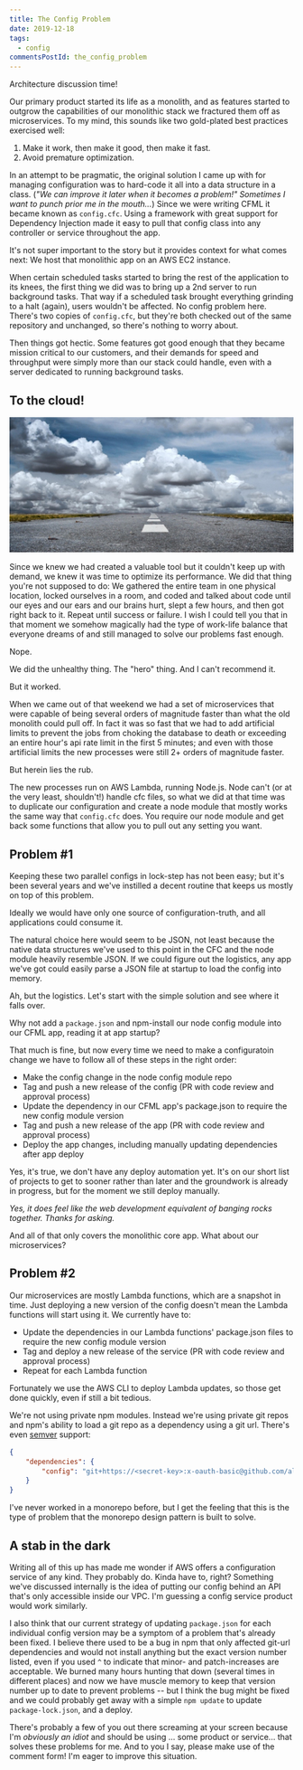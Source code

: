 ```yaml
---
title: The Config Problem
date: 2019-12-18
tags:
  - config
commentsPostId: the_config_problem
---
```


Architecture discussion time!

Our primary product started its life as a monolith, and as features started to outgrow the capabilities of our monolithic stack we fractured them off as microservices. To my mind, this sounds like two gold-plated best practices exercised well:

1. Make it work, then make it good, then make it fast.
1. Avoid premature optimization.

In an attempt to be pragmatic, the original solution I came up with for managing configuration was to hard-code it all into a data structure in a class. (_"We can improve it later when it becomes a problem!" Sometimes I want to punch prior me in the mouth..._) Since we were writing CFML it became known as `config.cfc`. Using a framework with great support for Dependency Injection made it easy to pull that config class into any controller or service throughout the app.

It's not super important to the story but it provides context for what comes next: We host that monolithic app on an AWS EC2 instance.

When certain scheduled tasks started to bring the rest of the application to its knees, the first thing we did was to bring up a 2nd server to run background tasks. That way if a scheduled task brought everything grinding to a halt (again), users wouldn't be affected. No config problem here. There's two copies of `config.cfc`, but they're both checked out of the same repository and unchanged, so there's nothing to worry about.

Then things got hectic. Some features got good enough that they became mission critical to our customers, and their demands for speed and throughput were simply more than our stack could handle, even with a server dedicated to running background tasks.

## To the cloud!

![To the cloud!](/img/2019/to-the-cloud.jpg)

Since we knew we had created a valuable tool but it couldn't keep up with demand, we knew it was time to optimize its performance. We did that thing you're not supposed to do: We gathered the entire team in one physical location, locked ourselves in a room, and coded and talked about code until our eyes and our ears and our brains hurt, slept a few hours, and then got right back to it. Repeat until success or failure. I wish I could tell you that in that moment we somehow magically had the type of work-life balance that everyone dreams of and still managed to solve our problems fast enough.

Nope.

We did the unhealthy thing. The "hero" thing. And I can't recommend it.

But it worked.

When we came out of that weekend we had a set of microservices that were capable of being several orders of magnitude faster than what the old monolith could pull off. In fact it was so fast that we had to add artificial limits to prevent the jobs from choking the database to death or exceeding an entire hour's api rate limit in the first 5 minutes; and even with those artificial limits the new processes were still 2+ orders of magnitude faster.

But herein lies the rub.

The new processes run on AWS Lambda, running Node.js. Node can't (or at the very least, shouldn't!) handle cfc files, so what we did at that time was to duplicate our configuration and create a node module that mostly works the same way that `config.cfc` does. You require our node module and get back some functions that allow you to pull out any setting you want.

## Problem #1

Keeping these two parallel configs in lock-step has not been easy; but it's been several years and we've instilled a decent routine that keeps us mostly on top of this problem.

Ideally we would have only one source of configuration-truth, and all applications could consume it.

The natural choice here would seem to be JSON, not least because the native data structures we've used to this point in the CFC and the node module heavily resemble JSON. If we could figure out the logistics, any app we've got could easily parse a JSON file at startup to load the config into memory.

Ah, but the logistics. Let's start with the simple solution and see where it falls over.

Why not add a `package.json` and npm-install our node config module into our CFML app, reading it at app startup?

That much is fine, but now every time we need to make a configuratoin change we have to follow all of these steps in the right order:

- Make the config change in the node config module repo
- Tag and push a new release of the config (PR with code review and approval process)
- Update the dependency in our CFML app's package.json to require the new config module version
- Tag and push a new release of the app (PR with code review and approval process)
- Deploy the app changes, including manually updating dependencies after app deploy

Yes, it's true, we don't have any deploy automation yet. It's on our short list of projects to get to sooner rather than later and the groundwork is already in progress, but for the moment we still deploy manually.

_Yes, it does feel like the web development equivalent of banging rocks together. Thanks for asking._

And all of that only covers the monolithic core app. What about our microservices?

## Problem #2

Our microservices are mostly Lambda functions, which are a snapshot in time. Just deploying a new version of the config doesn't mean the Lambda functions will start using it. We currently have to:

- Update the dependencies in our Lambda functions' package.json files to require the new config module version
- Tag and deploy a new release of the service (PR with code review and approval process)
- Repeat for each Lambda function

Fortunately we use the AWS CLI to deploy Lambda updates, so those get done quickly, even if still a bit tedious.

We're not using private npm modules. Instead we're using private git repos and npm's ability to load a git repo as a dependency using a git url. There's even [semver](https://semver.org/) support:

```json
{
	"dependencies": {
		"config": "git+https://<secret-key>:x-oauth-basic@github.com/alumniq/config.git#semver:^3.0.0"
	}
}
```

I've never worked in a monorepo before, but I get the feeling that this is the type of problem that the monorepo design pattern is built to solve.

## A stab in the dark

Writing all of this up has made me wonder if AWS offers a configuration service of any kind. They probably do. Kinda have to, right? Something we've discussed internally is the idea of putting our config behind an API that's only accessible inside our VPC. I'm guessing a config service product would work similarly.

I also think that our current strategy of updating `package.json` for each individual config version may be a symptom of a problem that's already been fixed. I believe there used to be a bug in npm that only affected git-url dependencies and would not install anything but the exact version number listed, even if you used `^` to indicate that minor- and patch-increases are acceptable. We burned many hours hunting that down (several times in different places) and now we have muscle memory to keep that version number up to date to prevent problems -- but I think the bug might be fixed and we could probably get away with a simple `npm update` to update `package-lock.json`, and a deploy.

There's probably a few of you out there screaming at your screen because I'm _obviously an idiot_ and should be using ... some product or service... that solves these problems for me. And to you I say, please make use of the comment form! I'm eager to improve this situation.
